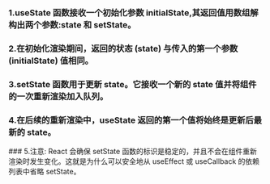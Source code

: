 ### 1.useState 函数接收一个初始化参数 initialState,其返回值用数组解构出两个参数:state 和 setState。

### 2.在初始化渲染期间，返回的状态 (state) 与传入的第一个参数 (initialState) 值相同。

### 3.setState 函数用于更新 state。它接收一个新的 state 值并将组件的一次重新渲染加入队列。

### 4.在后续的重新渲染中，useState 返回的第一个值将始终是更新后最新的 state。

​### 5.注意: React 会确保 setState 函数的标识是稳定的，并且不会在组件重新渲染时发生变化。这就是为什么可以安全地从 useEffect 或 useCallback 的依赖列表中省略 setState。
